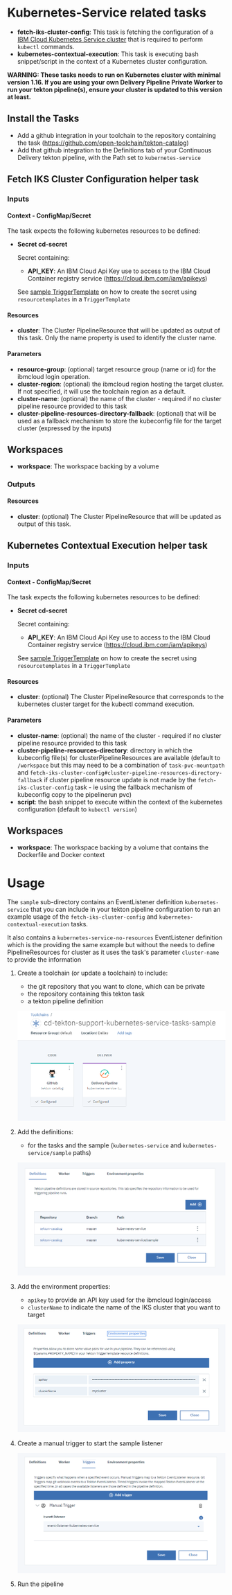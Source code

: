 # Kubernetes-Service related tasks

- **fetch-iks-cluster-config**: This task is fetching the configuration of a [IBM Cloud Kubernetes Service cluster](https://cloud.ibm.com/docs/containers?topic=containers-getting-started) that is required to perform `kubectl` commands.
- **kubernetes-contextual-execution**: This task is executing bash snippet/script in the context of a Kubernetes cluster configuration.

**WARNING: These tasks needs to run on Kubernetes cluster with minimal version 1.16. If you are using your own Delivery Pipeline Private Worker to run your tekton pipeline(s), ensure your cluster is updated to this version at least.**

## Install the Tasks
- Add a github integration in your toolchain to the repository containing the task (https://github.com/open-toolchain/tekton-catalog)
- Add that github integration to the Definitions tab of your Continuous Delivery tekton pipeline, with the Path set to `kubernetes-service`

## Fetch IKS Cluster Configuration helper task

### Inputs

#### Context - ConfigMap/Secret

  The task expects the following kubernetes resources to be defined:

* **Secret cd-secret**

  Secret containing:
  * **API_KEY**: An IBM Cloud Api Key use to access to the IBM Cloud Container registry service (https://cloud.ibm.com/iam/apikeys)

  See [sample TriggerTemplate](./sample/listener-kubernetes-service.yaml) on how to create the secret using `resourcetemplates` in a `TriggerTemplate`

#### Resources

* **cluster**: The Cluster PipelineResource that will be updated as output of this task. Only the name property is used to identify the cluster name.

#### Parameters

* **resource-group**: (optional) target resource group (name or id) for the ibmcloud login operation.
* **cluster-region**: (optional) the ibmcloud region hosting the target cluster. If not specified, it will use the toolchain region as a default.
* **cluster-name**: (optional) the name of the cluster - required if no cluster pipeline resource provided to this task
* **cluster-pipeline-resources-directory-fallback**: (optional) that will be used as a fallback mechanism to store the kubeconfig file for the target cluster (expressed by the inputs)

## Workspaces

* **workspace**: The workspace backing by a volume

### Outputs

#### Resources

* **cluster**: (optional) The Cluster PipelineResource that will be updated as output of this task.

## Kubernetes Contextual Execution helper task

### Inputs

#### Context - ConfigMap/Secret

  The task expects the following kubernetes resources to be defined:

* **Secret cd-secret**

  Secret containing:
  * **API_KEY**: An IBM Cloud Api Key use to access to the IBM Cloud Container registry service (https://cloud.ibm.com/iam/apikeys)

  See [sample TriggerTemplate](./sample/listener-kubernetes-service.yaml) on how to create the secret using `resourcetemplates` in a `TriggerTemplate`

#### Resources

* **cluster**: (optional) The Cluster PipelineResource that corresponds to the kubernetes cluster target for the kubectl command execution.

#### Parameters

* **cluster-name**: (optional) the name of the cluster - required if no cluster pipeline resource provided to this task
* **cluster-pipeline-resources-directory**: directory in which the kubeconfig file(s) for clusterPipelineResources are available (default to `/workspace` but this may need to be a combination of `task-pvc-mountpath` and `fetch-iks-cluster-config#cluster-pipeline-resources-directory-fallback` if cluster pipeline resource update is not made by the `fetch-iks-cluster-config` task - ie using the fallback mechanism of kubeconfig copy to the pipelinerun pvc)
* **script**: the bash snippet to execute within the context of the kubernetes configuration (default to `kubectl version`)

## Workspaces

* **workspace**: The workspace backing by a volume that contains the Dockerfile and Docker context

# Usage
The `sample` sub-directory contains an EventListener definition `kubernetes-service` that you can include in your tekton pipeline configuration to run an example usage of the `fetch-iks-cluster-config` and `kubernetes-contextual-execution` tasks.

It also contains a `kubernetes-service-no-resources` EventListener definition which is the providing the same example but without the needs to define PipelineResources for cluster as it uses the task's parameter `cluster-name` to provide the information

1) Create a toolchain (or update a toolchain) to include:

   - the git repository that you want to clone, which can be private
   - the repository containing this tekton task
   - a tekton pipeline definition

   ![Toolchain overview](./sample/kubernetes-service-sample-toolchain-overview.png)

2) Add the definitions:

   - for the tasks and the sample (`kubernetes-service` and `kubernetes-service/sample` paths)

   ![Tekton pipeline definitions](./sample/kubernetes-service-sample-tekton-pipeline-definitions.png)

3) Add the environment properties:

   - `apikey` to provide an API key used for the ibmcloud login/access
   - `clusterName` to indicate the name of the IKS cluster that you want to target

   ![Tekton pipeline environment properties](./sample/kubernetes-service-sample-tekton-pipeline-environment-properties.png)

4) Create a manual trigger to start the sample listener

   ![Tekton pipeline sample trigger](./sample/kubernetes-service-sample-tekton-pipeline-sample-triggers.png)

5) Run the pipeline

